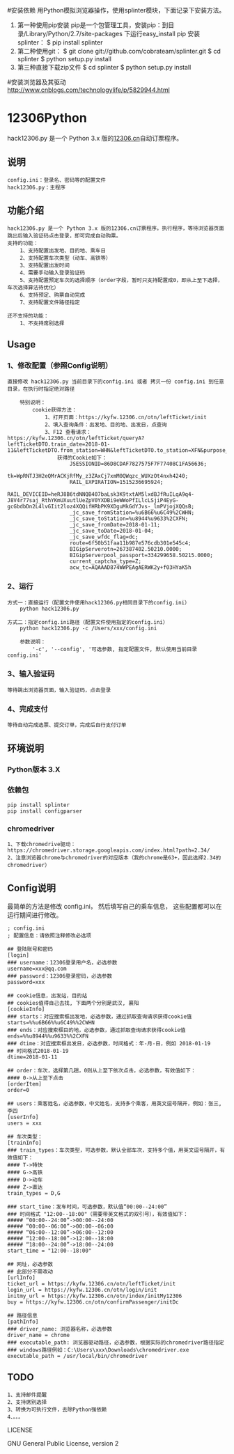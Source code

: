 #安装依赖
用Python模拟浏览器操作，使用splinter模块，下面记录下安装方法。 
1. 第一种使用pip安装 
pip是一个包管理工具，安装pip：到目录/Library/Python/2.7/site-packages 下运行easy_install pip 
安装splinter： 
$ pip install splinter 
2. 第二种使用git： 
$ git clone git://github.com/cobrateam/splinter.git 
$ cd splinter 
$ python setup.py install 
3. 第三种直接下载zip文件 
$ cd splinter 
$ python setup.py install

#安装浏览器及其驱动
http://www.cnblogs.com/technologylife/p/5829944.html


# 12306Python
hack12306.py 是一个 Python 3.x 版的[12306.cn](http://www.12306.cn/mormhweb/)自动订票程序。

## 说明
```
config.ini：登录名、密码等的配置文件
hack12306.py：主程序
```

## 功能介绍
```
hack12306.py 是一个 Python 3.x 版的12306.cn订票程序。执行程序，等待浏览器页面跳出后输入验证码点击登录，即可完成自动购票。
支持的功能：
    1、支持配置出发地、目的地、乘车日
    2、支持配置车次类型（动车、高铁等）
    3、支持配置出发时间
    4、需要手动输入登录验证码
    5、支持配置预定车次的选择顺序（order字段，暂时只支持配置成0，即从上至下选择，车次选择算法待优化）
    6、支持预定、购票自动完成	
    7、支持配置文件路径指定
   
还不支持的功能：
    1、不支持席别选择
```

## Usage
### 1、修改配置（参照Config说明）
```
直接修改 hack12306.py 当前目录下的config.ini 或者 拷贝一份 config.ini 到任意目录，在执行时指定绝对路径

    特别说明：
        cookie获得方法：
            1、打开页面：https://kyfw.12306.cn/otn/leftTicket/init
            2、填入查询条件：出发地、目的地、出发日，点查询
            3、F12 查看请求：https://kyfw.12306.cn/otn/leftTicket/queryA?leftTicketDTO.train_date=2018-01-11&leftTicketDTO.from_station=WHN&leftTicketDTO.to_station=XFN&purpose_codes=ADULT
                获得的Cookie如下：
                    JSESSIONID=86D8CDAF7827575F7F77408C1FA56636;
                    tk=WpRNTJ3H2eQMrACKjRfMy_z3ZAxCj7xmM0QWqzc_WUXzOt4nxh4240;
                    RAIL_EXPIRATION=1515236695924;
                    RAIL_DEVICEID=heRJ8B6tdNNQB407baLsk3K9txtAM5lxdBJfRuILqA9q4-J8V4r77saj_RthYKmUXuutlUeZpV0YXDBi9eWWoPfILlcLSjiP4EyG-gcGbdbDn2L4lvGIit2loz4XQQifHRbPK9XDguMkGdYJvs-_lmPVjojXQQsB;
                    _jc_save_fromStation=%u6B66%u6C49%2CWHN;
                    _jc_save_toStation=%u8944%u9633%2CXFN;
                    _jc_save_fromDate=2018-01-11;
                    _jc_save_toDate=2018-01-04;
                    _jc_save_wfdc_flag=dc;
                    route=6f50b51faa11b987e576cdb301e545c4;
                    BIGipServerotn=267387402.50210.0000;
                    BIGipServerpool_passport=334299658.50215.0000;
                    current_captcha_type=Z;
                    acw_tc=AQAAAD874WWPEAgAERWK2y+f03HYaK5h
```
### 2、运行
```
方式一：直接运行（配置文件使用hack12306.py相同目录下的config.ini）
	python hack12306.py

方式二：指定config.ini路径（配置文件使用指定的config.ini）
	python hack12306.py -c /Users/xxx/config.ini

	参数说明：
		'-c', '--config', '可选参数, 指定配置文件, 默认使用当前目录 config.ini'
```
### 3、输入验证码
```
等待跳出浏览器页面，输入验证码，点击登录
```
### 4、完成支付
```
等待自动完成选票、提交订单，完成后自行支付订单
```

## 环境说明
### Python版本 3.X
### 依赖包
```
pip install splinter
pip install configparser
```
### chromedriver
```
1、下载chromedrive驱动：https://chromedriver.storage.googleapis.com/index.html?path=2.34/
2、注意浏览器chrome与chromedriver的对应版本（我的chrome是63+，因此选择2.34的chromedriver）
```

## Config说明

最简单的方法是修改 config.ini， 然后填写自己的乘车信息， 这些配置都可以在运行期间进行修改。

```
; config.ini
; 配置信息：请依照注释修改必选项

## 登陆账号和密码
[login]
### username：12306登录用户名，必选参数
username=xxx@qq.com
### password：12306登录密码，必选参数
password=xxx

## cookie信息，出发站，目的站
## cookies值得自己去找, 下面两个分别是武汉, 襄阳
[cookieInfo]
### starts：对应搜索框出发地，必选参数，通过抓取查询请求获得cookie值
starts=%%u6B66%%u6C49%%2CWHN
### ends：对应搜索框目的地，必选参数，通过抓取查询请求获得cookie值
ends=%%u8944%%u9633%%2CXFN
### dtime：对应搜索框出发日，必选参数，时间格式：年-月-日，例如 2018-01-19
## 时间格式2018-01-19
dtime=2018-01-11

## order：车次，选择第几趟，0则从上至下依次点击，必选参数，有效值如下：
#### 0->从上至下点击
[orderItem]
order=0

## users：乘客姓名，必选参数，中文姓名，支持多个乘客，用英文逗号隔开，例如：张三,李四
[userInfo]
users = xxx

## 车次类型：
[trainInfo]
### train_types：车次类型，可选参数，默认全部车次，支持多个值，用英文逗号隔开，有效值如下：
#### T->特快
#### G->高铁
#### D->动车
#### Z->直达
train_types = D,G

### start_time：发车时间，可选参数，默认值“00:00--24:00”
### 时间格式 "12:00--18:00"（需要带英文格式的双引号），有效值如下：
##### “00:00--24:00”->00:00--24:00
##### “00:00--06:00”->00:00--06:00
##### “06:00--12:00”->06:00--12:00
##### “12:00--18:00”->12:00--18:00
##### “18:00--24:00”->18:00--24:00
start_time = "12:00--18:00"

## 网址，必选参数
## 此部分不需改动
[urlInfo]
ticket_url = https://kyfw.12306.cn/otn/leftTicket/init
login_url = https://kyfw.12306.cn/otn/login/init
initmy_url = https://kyfw.12306.cn/otn/index/initMy12306
buy = https://kyfw.12306.cn/otn/confirmPassenger/initDc

## 路径信息
[pathInfo]
### driver_name: 浏览器名称，必选参数
driver_name = chrome
### executable_path: 浏览器驱动路径，必选参数，根据实际的chromedriver路径指定
### windows路径例如：C:\Users\xxx\Downloads\chromedriver.exe
executable_path = /usr/local/bin/chromedriver
```

## TODO
```
1、支持邮件提醒
2、支持席别选择
3、转换为可执行文件，去除Python强依赖
4、。。。
```

LICENSE

GNU General Public License, version 2
